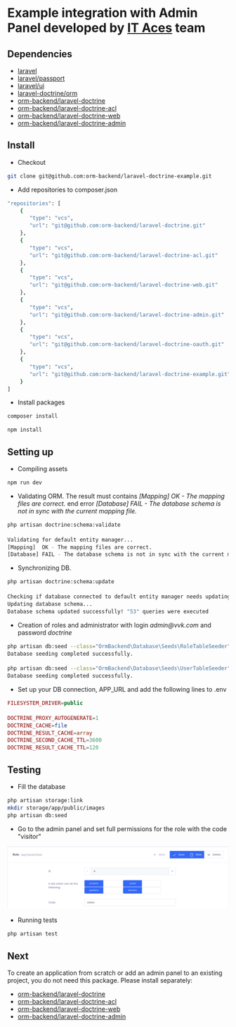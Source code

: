 # Example integration with Admin Panel developed by [IT Aces](https://vvk.com/) team

## Dependencies

 * [laravel](https://github.com/laravel)
 * [laravel/passport](https://github.com/laravel/passport)
 * [laravel/ui](https://github.com/laravel/ui)
 * [laravel-doctrine/orm](https://github.com/laravel-doctrine/orm)
 * [orm-backend/laravel-doctrine](https://github.com/orm-backend/laravel-doctrine)
 * [orm-backend/laravel-doctrine-acl](https://github.com/orm-backend/laravel-doctrine-acl)
 * [orm-backend/laravel-doctrine-web](https://github.com/orm-backend/laravel-doctrine-web)
 * [orm-backend/laravel-doctrine-admin](https://github.com/orm-backend/laravel-doctrine-admin)

## Install

 * Checkout

```BASH
git clone git@github.com:orm-backend/laravel-doctrine-example.git
```

 * Add repositories to composer.json

```BASH
"repositories": [
	{
       "type": "vcs",
       "url": "git@github.com:orm-backend/laravel-doctrine.git"
    },
    {
       "type": "vcs",
       "url": "git@github.com:orm-backend/laravel-doctrine-acl.git"
    },
    {
       "type": "vcs",
       "url": "git@github.com:orm-backend/laravel-doctrine-web.git"
    },
    {
       "type": "vcs",
       "url": "git@github.com:orm-backend/laravel-doctrine-admin.git"
    },
    {
       "type": "vcs",
       "url": "git@github.com:orm-backend/laravel-doctrine-oauth.git"
    },
    {
       "type": "vcs",
       "url": "git@github.com:orm-backend/laravel-doctrine-example.git"
    }
]
```

 * Install packages

```BASH
composer install
```

```BASH
npm install
```

## Setting up

 * Compiling assets

```BASH
npm run dev
```

 * Validating ORM. The result must contains _[Mapping]  OK - The mapping files are correct._ end error _[Database] FAIL - The database schema is not in sync with the current mapping file._

```BASH
php artisan doctrine:schema:validate

Validating for default entity manager...
[Mapping]  OK - The mapping files are correct.
[Database] FAIL - The database schema is not in sync with the current mapping file.
```

 * Synchronizing DB.

```BASH
php artisan doctrine:schema:update
 
Checking if database connected to default entity manager needs updating...
Updating database schema...
Database schema updated successfully! "53" queries were executed
```

 * Creation of roles and administrator with login _admin@vvk.com_ and password _doctrine_

```BASH
php artisan db:seed --class="OrmBackend\Database\Seeds\RoleTableSeeder"
Database seeding completed successfully.

php artisan db:seed --class="OrmBackend\Database\Seeds\UserTableSeeder"
Database seeding completed successfully.
```

 * Set up your DB connection, APP_URL and add the following lines to .env
 
```PHP
FILESYSTEM_DRIVER=public

DOCTRINE_PROXY_AUTOGENERATE=1
DOCTRINE_CACHE=file
DOCTRINE_RESULT_CACHE=array
DOCTRINE_SECOND_CACHE_TTL=3600
DOCTRINE_RESULT_CACHE_TTL=120
```

## Testing

 * Fill the database
 
```BASH
php artisan storage:link
mkdir storage/app/public/images
php artisan db:seed
```

 * Go to the admin panel and set full permissions for the role with the code "visitor"
 
 ![Screenshot](Screenshot.png)

 * Running tests
 
 ```BASH
 php artisan test
 ```
 
## Next

To create an application from scratch or add an admin panel to an existing project, you do not need this package. Please install separately:

 * [orm-backend/laravel-doctrine](https://github.com/orm-backend/laravel-doctrine)
 * [orm-backend/laravel-doctrine-acl](https://github.com/orm-backend/laravel-doctrine-acl)
 * [orm-backend/laravel-doctrine-web](https://github.com/orm-backend/laravel-doctrine-web)
 * [orm-backend/laravel-doctrine-admin](https://github.com/orm-backend/laravel-doctrine-admin)
 
